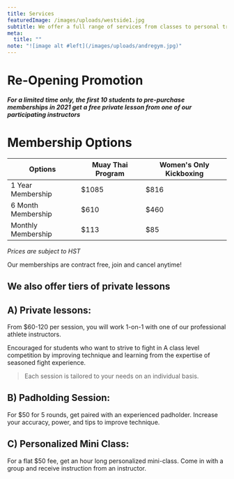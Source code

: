 ```yaml
---
title: Services
featuredImage: /images/uploads/westside1.jpg
subtitle: We offer a full range of services from classes to personal training
meta:
  title: ""
note: "![image alt #left](/images/uploads/andregym.jpg)"
---
```

# Re-Opening Promotion

***___For a limited time only___, the first 10 students to pre-purchase memberships in 2021 get a free private lesson from one of our participating instructors***

# Membership Options

| Options            | Muay Thai Program | Women's Only Kickboxing |
| ------------------ | ----------------- | ----------------------- |
| 1 Year Membership  | $1085             | $816                    |
| 6 Month Membership | $610              | $460                    |
| Monthly Membership | $113              | $85                     |

*Prices are subject to HST*

Our memberships are contract free, join and cancel anytime!

## We also offer tiers of private lessons

## A) Private lessons:

From $60-120 per session, you will work 1-on-1 with one of our professional athlete instructors.

Encouraged for students who want to strive to fight in A class level competition by improving technique and learning from the expertise of seasoned fight experience.

> Each session is tailored to your needs on an individual basis.

## B) Padholding Session:

For $50 for 5 rounds, get paired with an experienced padholder. Increase your accuracy, power, and tips to improve technique.

## C) Personalized Mini Class:

For a flat $50 fee, get an hour long personalized mini-class. Come in with a group and receive instruction from an instructor.